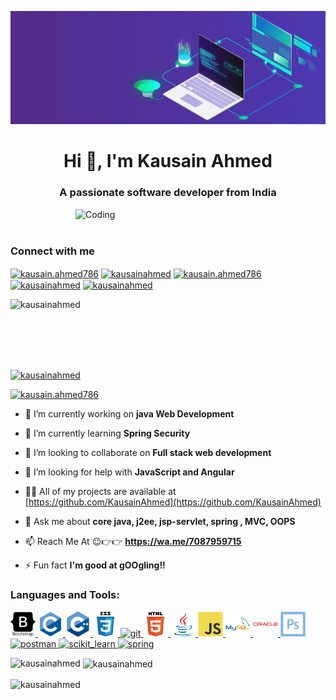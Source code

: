 ![logo](https://github.com/KausainAhmed/KausainAhmed/blob/main/github%20banner.gif)

<h1 align="center">Hi 👋, I'm Kausain Ahmed</h1>
<h3 align="center">A passionate software developer from India</h3>

<img align="right" alt="Coding" width="400" src="https://user-images.githubusercontent.com/55389276/140866485-8fb1c876-9a8f-4d6a-98dc-08c4981eaf70.gif">

<br><br>
<h3 align="left">Connect with me</h3>
<p align="left">
<a href="https://twitter.com/kausain.ahmed786" target="blank"><img align="center" src="https://raw.githubusercontent.com/rahuldkjain/github-profile-readme-generator/master/src/images/icons/Social/twitter.svg" alt="kausain.ahmed786" height="30" width="40" /></a>
<a href="https://fb.com/kausainahmed" target="blank"><img align="center" src="https://raw.githubusercontent.com/rahuldkjain/github-profile-readme-generator/master/src/images/icons/Social/facebook.svg" alt="kausainahmed" height="30" width="40" /></a>
<a href="https://instagram.com/kausain.ahmed786" target="blank"><img align="center" src="https://raw.githubusercontent.com/rahuldkjain/github-profile-readme-generator/master/src/images/icons/Social/instagram.svg" alt="kausain.ahmed786" height="30" width="40" /></a>
<a href="https://www.youtube.com/c/kausainahmed" target="blank"><img align="center" src="https://raw.githubusercontent.com/rahuldkjain/github-profile-readme-generator/master/src/images/icons/Social/youtube.svg" alt="kausainahmed" height="30" width="40" /></a>
<a href="https://www.hackerrank.com/kausainahmed" target="blank"><img align="center" src="https://raw.githubusercontent.com/rahuldkjain/github-profile-readme-generator/master/src/images/icons/Social/hackerrank.svg" alt="kausainahmed" height="30" width="40" /></a>
</p>
<p align="left"> <img src="https://komarev.com/ghpvc/?username=kausainahmed&label=Profile%20views&color=0e75b6&style=flat" alt="kausainahmed" /> </p>
<br><br> <br><br> 
<p align="left"> <a href="https://github.com/ryo-ma/github-profile-trophy"><img src="https://github-profile-trophy.vercel.app/?username=kausainahmed" alt="kausainahmed" /></a> </p>

<p align="left"> <a href="https://twitter.com/kausain.ahmed786" target="blank"><img src="https://img.shields.io/twitter/follow/kausain.ahmed786?logo=twitter&style=for-the-badge" alt="kausain.ahmed786" /></a> </p>

- 🔭 I’m currently working on **java Web Development**

- 🌱 I’m currently learning  **Spring Security**

- 👯 I’m looking to collaborate on **Full stack web development**

- 🤝 I’m looking for help with **JavaScript and Angular**

- 👨‍💻 All of my projects are available at  [https://github.com/KausainAhmed](https://github.com/KausainAhmed)

- 💬 Ask me about **core java, j2ee, jsp-servlet, spring , MVC, OOPS**

- 📫 Reach Me At 😉👉👉  **https://wa.me/7087959715**

- ⚡ Fun fact **I'm good at gOOgling!!**


<h3 align="left">Languages and Tools:</h3>
<p align="left"> <a href="https://getbootstrap.com" target="_blank" rel="noreferrer"> <img src="https://raw.githubusercontent.com/devicons/devicon/master/icons/bootstrap/bootstrap-plain-wordmark.svg" alt="bootstrap" width="40" height="40"/> </a> <a href="https://www.cprogramming.com/" target="_blank" rel="noreferrer"> <img src="https://raw.githubusercontent.com/devicons/devicon/master/icons/c/c-original.svg" alt="c" width="40" height="40"/> </a> <a href="https://www.w3schools.com/cpp/" target="_blank" rel="noreferrer"> <img src="https://raw.githubusercontent.com/devicons/devicon/master/icons/cplusplus/cplusplus-original.svg" alt="cplusplus" width="40" height="40"/> </a> <a href="https://www.w3schools.com/css/" target="_blank" rel="noreferrer"> <img src="https://raw.githubusercontent.com/devicons/devicon/master/icons/css3/css3-original-wordmark.svg" alt="css3" width="40" height="40"/> </a> <a href="https://git-scm.com/" target="_blank" rel="noreferrer"> <img src="https://www.vectorlogo.zone/logos/git-scm/git-scm-icon.svg" alt="git" width="40" height="40"/> </a> <a href="https://www.w3.org/html/" target="_blank" rel="noreferrer"> <img src="https://raw.githubusercontent.com/devicons/devicon/master/icons/html5/html5-original-wordmark.svg" alt="html5" width="40" height="40"/> </a> <a href="https://www.java.com" target="_blank" rel="noreferrer"> <img src="https://raw.githubusercontent.com/devicons/devicon/master/icons/java/java-original.svg" alt="java" width="40" height="40"/> </a> <a href="https://developer.mozilla.org/en-US/docs/Web/JavaScript" target="_blank" rel="noreferrer"> <img src="https://raw.githubusercontent.com/devicons/devicon/master/icons/javascript/javascript-original.svg" alt="javascript" width="40" height="40"/> </a> <a href="https://www.mysql.com/" target="_blank" rel="noreferrer"> <img src="https://raw.githubusercontent.com/devicons/devicon/master/icons/mysql/mysql-original-wordmark.svg" alt="mysql" width="40" height="40"/> </a> <a href="https://www.oracle.com/" target="_blank" rel="noreferrer"> <img src="https://raw.githubusercontent.com/devicons/devicon/master/icons/oracle/oracle-original.svg" alt="oracle" width="40" height="40"/> </a> <a href="https://www.photoshop.com/en" target="_blank" rel="noreferrer"> <img src="https://raw.githubusercontent.com/devicons/devicon/master/icons/photoshop/photoshop-line.svg" alt="photoshop" width="40" height="40"/> </a> <a href="https://postman.com" target="_blank" rel="noreferrer"> <img src="https://www.vectorlogo.zone/logos/getpostman/getpostman-icon.svg" alt="postman" width="40" height="40"/> </a> <a href="https://scikit-learn.org/" target="_blank" rel="noreferrer"> <img src="https://upload.wikimedia.org/wikipedia/commons/0/05/Scikit_learn_logo_small.svg" alt="scikit_learn" width="40" height="40"/> </a> <a href="https://spring.io/" target="_blank" rel="noreferrer"> <img src="https://www.vectorlogo.zone/logos/springio/springio-icon.svg" alt="spring" width="40" height="40"/> </a> </p>

<p><img align="left" src="https://github-readme-stats.vercel.app/api/top-langs?username=kausainahmed&show_icons=true&locale=en&layout=compact" alt="kausainahmed" /></p>

<p>&nbsp;<img align="center" src="https://github-readme-stats.vercel.app/api?username=kausainahmed&show_icons=true&locale=en" alt="kausainahmed" /></p>

<p><img align="center" src="https://github-readme-streak-stats.herokuapp.com/?user=kausainahmed&" alt="kausainahmed" /></p>
